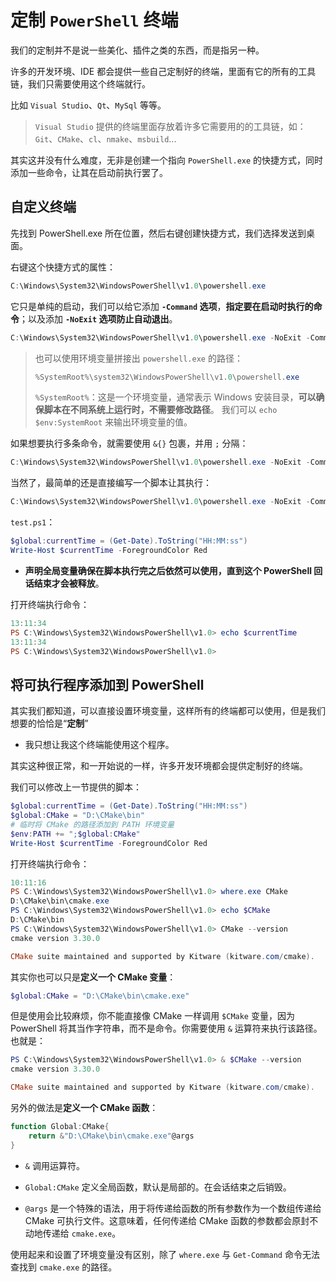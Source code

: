 # 定制 `PowerShell` 终端

我们的定制并不是说一些美化、插件之类的东西，而是指另一种。

许多的开发环境、IDE 都会提供一些自己定制好的终端，里面有它的所有的工具链，我们只需要使用这个终端就行。

比如 `Visual Studio`、`Qt`、`MySql` 等等。

> `Visual Studio` 提供的终端里面存放着许多它需要用的的工具链，如：`Git`、`CMake`、`cl`、`nmake`、`msbuild`...

其实这并没有什么难度，无非是创建一个指向 `PowerShell.exe` 的快捷方式，同时添加一些命令，让其在启动前执行罢了。

## 自定义终端

先找到 PowerShell.exe 所在位置，然后右键创建快捷方式，我们选择发送到桌面。

右键这个快捷方式的属性：

```PowerShell
C:\Windows\System32\WindowsPowerShell\v1.0\powershell.exe
```

它只是单纯的启动，我们可以给它添加 **`-Command` 选项**，**指定要在启动时执行的命令**；以及添加 **`-NoExit` 选项防止自动退出**。

```PowerShell
C:\Windows\System32\WindowsPowerShell\v1.0\powershell.exe -NoExit -Command "echo 'Customize-PowerShell-Terminal'"
```

> 也可以使用环境变量拼接出 `powershell.exe` 的路径：
>
> ```PowerShell
> %SystemRoot%\system32\WindowsPowerShell\v1.0\powershell.exe
> ```
>
> `%SystemRoot%`：这是一个环境变量，通常表示 Windows 安装目录，**可以确保脚本在不同系统上运行时，不需要修改路径**。
> 我们可以 `echo $env:SystemRoot` 来输出环境变量的值。

如果想要执行多条命令，就需要使用 `&{}` 包裹，并用 `;` 分隔：

```PowerShell
C:\Windows\System32\WindowsPowerShell\v1.0\powershell.exe -NoExit -Command "&{echo '伟大无需多言'; $Mq_b='伟大无需多言'; Write-Host $Mq_b}"
```

当然了，最简单的还是直接编写一个脚本让其执行：

```PowerShell
C:\Windows\System32\WindowsPowerShell\v1.0\powershell.exe -NoExit -Command "C:\Users\Administrator\Desktop\test.ps1"
```

`test.ps1`：

```PowerShell
$global:currentTime = (Get-Date).ToString("HH:MM:ss")
Write-Host $currentTime -ForegroundColor Red
```

- **声明全局变量确保在脚本执行完之后依然可以使用，直到这个 PowerShell 回话结束才会被释放**。

打开终端执行命令：

```PowerShell
13:11:34
PS C:\Windows\System32\WindowsPowerShell\v1.0> echo $currentTime
13:11:34
PS C:\Windows\System32\WindowsPowerShell\v1.0>
```

## 将可执行程序添加到 PowerShell

其实我们都知道，可以直接设置环境变量，这样所有的终端都可以使用，但是我们想要的恰恰是“**定制**”

- 我只想让我这个终端能使用这个程序。

其实这种很正常，和一开始说的一样，许多开发环境都会提供定制好的终端。

我们可以修改上一节提供的脚本：

```PowerShell
$global:currentTime = (Get-Date).ToString("HH:MM:ss")
$global:CMake = "D:\CMake\bin"
# 临时将 CMake 的路径添加到 PATH 环境变量
$env:PATH += ";$global:CMake"
Write-Host $currentTime -ForegroundColor Red
```

打开终端执行命令：

```PowerShell
10:11:16
PS C:\Windows\System32\WindowsPowerShell\v1.0> where.exe CMake
D:\CMake\bin\cmake.exe
PS C:\Windows\System32\WindowsPowerShell\v1.0> echo $CMake
D:\CMake\bin
PS C:\Windows\System32\WindowsPowerShell\v1.0> CMake --version
cmake version 3.30.0

CMake suite maintained and supported by Kitware (kitware.com/cmake).
```

其实你也可以只是**定义一个 CMake 变量**：

```PowerShell
$global:CMake = "D:\CMake\bin\cmake.exe"
```

但是使用会比较麻烦，你不能直接像 CMake 一样调用 `$CMake` 变量，因为 PowerShell 将其当作字符串，而不是命令。你需要使用 `&` 运算符来执行该路径。也就是：

```PowerShell
PS C:\Windows\System32\WindowsPowerShell\v1.0> & $CMake --version
cmake version 3.30.0

CMake suite maintained and supported by Kitware (kitware.com/cmake).
```

另外的做法是**定义一个 CMake 函数**：

```PowerShell
function Global:CMake{
    return &"D:\CMake\bin\cmake.exe"@args
}
```

- `&` 调用运算符。

- `Global:CMake` 定义全局函数，默认是局部的。在会话结束之后销毁。

- `@args` 是一个特殊的语法，用于将传递给函数的所有参数作为一个数组传递给 CMake 可执行文件。这意味着，任何传递给 CMake 函数的参数都会原封不动地传递给 `cmake.exe`。

使用起来和设置了环境变量没有区别，除了 `where.exe` 与 `Get-Command` 命令无法查找到 `cmake.exe` 的路径。
